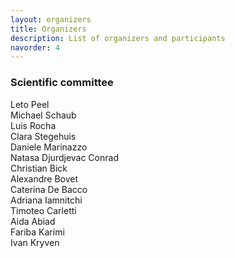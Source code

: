 ```yaml
---
layout: organizers
title: Organizers
description: List of organizers and participants
navorder: 4
---
```


### Scientific committee
<div class="row">
  <div class="col-md-4">
    Leto Peel<br>
    Michael Schaub<br>
    Luis Rocha<br>
    Clara Stegehuis<br>
    Daniele Marinazzo<br>
  </div>
  <div class="col-md-4">
    Natasa Djurdjevac Conrad<br>
    Christian Bick<br>
    Alexandre Bovet<br>
    Caterina De Bacco<br>
    Adriana Iamnitchi<br>
  </div>
  <div class="col-md-4">
    Timoteo Carletti<br>
    Aida Abiad<br>
    Fariba Karimi<br>
    Ivan Kryven<br>
  </div>
</div>

